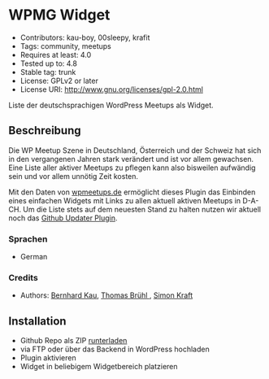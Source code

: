 # WPMG Widget #
* Contributors:      kau-boy, 00sleepy, krafit
* Tags:              community, meetups
* Requires at least: 4.0
* Tested up to:      4.8
* Stable tag:        trunk
* License:           GPLv2 or later
* License URI:       http://www.gnu.org/licenses/gpl-2.0.html


Liste der deutschsprachigen WordPress Meetups als Widget.


## Beschreibung ##

Die WP Meetup Szene in Deutschland, Österreich und der Schweiz hat sich in den vergangenen Jahren stark verändert und ist vor allem gewachsen. 
Eine Liste aller aktiver Meetups zu pflegen kann also bisweilen aufwändig sein und vor allem unnötig Zeit kosten.

Mit den Daten von [wpmeetups.de](https://wpmeetups.de/meetup/) ermöglicht dieses Plugin das Einbinden eines einfachen Widgets mit Links zu allen aktuell aktiven Meetups in D-A-CH. 
Um die Liste stets auf dem neuesten Stand zu halten nutzen wir aktuell noch das [Github Updater Plugin](https://github.com/afragen/github-updater).


### Sprachen ###
* German


### Credits ###
* Authors: [Bernhard Kau](https://profiles.wordpress.org/kau-boy), [Thomas Brühl ](https://profiles.wordpress.org/00sleepy), [Simon Kraft](https://profiles.wordpress.org/krafit)


## Installation ##

* Github Repo als ZIP [runterladen](https://github.com/wpFRA/wpmg-widget/archive/master.zip)
* via FTP oder über das Backend in WordPress hochladen
* Plugin aktivieren
* Widget in beliebigem Widgetbereich platzieren